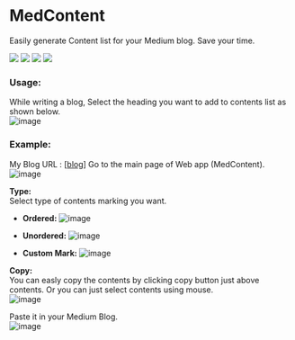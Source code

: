 # MedContent
Easily generate Content list for your Medium blog. Save your time. 

![](https://img.shields.io/badge/Django-4.2.3-green)
![](https://img.shields.io/badge/Python-3.11.1-lightgreen)
![](https://github.com/4yub1k/djMedium/actions/workflows/djMed.yml/badge.svg)
![](https://img.shields.io/badge/Release-1.0.0-orange)

### Usage:
While writing a blog, Select the heading you want to add to contents list as shown below.\
![image](https://github.com/4yub1k/djMedium/assets/45902447/d42ce5de-8ddd-4256-81fd-856709a30bda)

### Example:
My Blog URL : [[blog](https://medium.com/@4yub1k/free-deploy-django-project-to-pythonanywhere-1f3f08a6447f)]
Go to the main page of Web app (MedContent).\
![image](https://github.com/4yub1k/djMedium/assets/45902447/7e4d5e40-35fb-48ae-9d8b-15a0cc5ad79f)

**Type:**\
Select type of contents marking you want.
- **Ordered:**
  ![image](https://github.com/4yub1k/djMedium/assets/45902447/49510338-d889-4adb-8e65-bd1d83fb43f2)

- **Unordered:**
  ![image](https://github.com/4yub1k/djMedium/assets/45902447/349eab11-eb41-4593-9ae7-394318ebd111)

- **Custom Mark:**
  ![image](https://github.com/4yub1k/djMedium/assets/45902447/733a1101-30ce-4a4e-971d-19c02df2a4a9)

**Copy:**\
You can easly copy the contents by clicking copy button just above contents. Or you can just select contents using mouse.\
![image](https://github.com/4yub1k/djMedium/assets/45902447/4bf01b57-9c61-4222-91fe-48118c15124f)

Paste it in your Medium Blog.\
![image](https://github.com/4yub1k/djMedium/assets/45902447/21108917-af6e-4ed3-8909-99a2b0b9bbe9)


